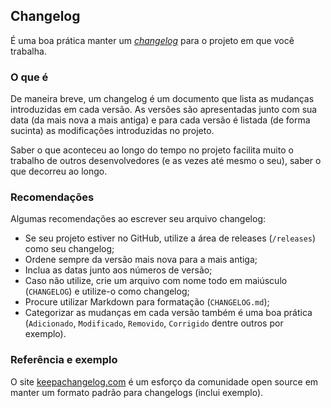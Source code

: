 ## Changelog

É uma boa prática manter um [*changelog*](http://en.wikipedia.org/wiki/Changelog) para o projeto em que você trabalha.

### O que é

De maneira breve, um changelog é um documento que lista as mudanças introduzidas em cada versão.
As versões são apresentadas junto com sua data (da mais nova a mais antiga) e para cada versão é listada (de forma sucinta) as modificações introduzidas no projeto.

Saber o que aconteceu ao longo do tempo no projeto facilita muito o trabalho de outros desenvolvedores (e as vezes até mesmo o seu), saber o que decorreu ao longo.

### Recomendações

Algumas recomendações ao escrever seu arquivo changelog:

* Se seu projeto estiver no GitHub, utilize a área de releases (`/releases`) como seu changelog;
* Ordene sempre da versão mais nova para a mais antiga;
* Inclua as datas junto aos números de versão;
* Caso não utilize, crie um arquivo com nome todo em maiúsculo (`CHANGELOG`) e utilize-o como changelog;
* Procure utilizar Markdown para formatação (`CHANGELOG.md`);
* Categorizar as mudanças em cada versão também é uma boa prática (`Adicionado`, `Modificado`, `Removido`, `Corrigido` dentre outros por exemplo).

### Referência e exemplo

O site [keepachangelog.com](http://keepachangelog.com) é um esforço da comunidade open source em manter um formato padrão para changelogs (inclui exemplo).
